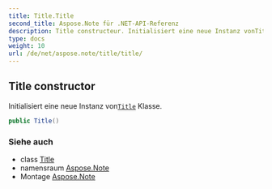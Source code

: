 ```yaml
---
title: Title.Title
second_title: Aspose.Note für .NET-API-Referenz
description: Title constructeur. Initialisiert eine neue Instanz vonTitle Klasse.
type: docs
weight: 10
url: /de/net/aspose.note/title/title/
---
```

## Title constructor

Initialisiert eine neue Instanz von[`Title`](../) Klasse.

```csharp
public Title()
```

### Siehe auch

* class [Title](../)
* namensraum [Aspose.Note](../../title/)
* Montage [Aspose.Note](../../../)


